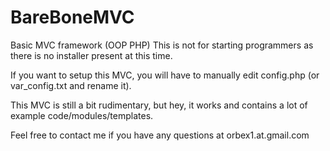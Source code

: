 BareBoneMVC
===========

Basic MVC framework (OOP PHP)
This is not for starting programmers as there is no installer present at this time.

If you want to setup this MVC, you will have to manually edit config.php (or var_config.txt and rename it).

This MVC is still a bit rudimentary, but hey, it works and contains a lot of example code/modules/templates.


Feel free to contact me if you have any questions at orbex1.at.gmail.com

